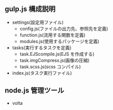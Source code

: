 ## gulp.js 構成説明

- settings(設定用ファイル)
  - config.js(ファイルの出力先、参照先を定義)
  - function.js(流用する関数を定義)
  - modules.js(使用するパッケージを定義)
- tasks(実行するタスクを定義)
  - task.EJScompile.js(EJS を作成する)
  - task.imgCompress.js(画像の圧縮)
  - task.scss.js(scss コンパイル)
- index.js(タスク実行ファイル)

## node.js 管理ツール

- volta
